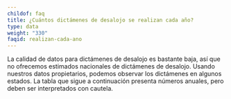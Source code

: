```yaml
---
childof: faq
title: ¿Cuántos dictámenes de desalojo se realizan cada año?
type: data
weight: "330"
faqid: realizan-cada-ano
---
```

La calidad de datos para dictámenes de desalojo es bastante baja, así que no ofrecemos estimados nacionales de dictámenes de desalojo. Usando nuestros datos propietarios, podemos observar los dictámenes en algunos estados. La tabla que sigue a continuación presenta números anuales, pero deben ser interpretados con cautela.